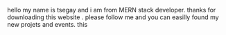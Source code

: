 hello my name is tsegay and i am from MERN stack developer. thanks for downloading this website . please follow me and you can easilly found my new projets and events. this  

